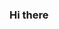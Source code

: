 ### Hi there

<!--
**Okikiola100/Okikiola100** is a special repository because its `README.md` (this file) appears on your GitHub profile.

Here are some ideas to get you started:

-  currently working on ... Becoming a full stack engineer
-  currently learning ... Software engineering
-  looking to collaborate on ...ALX Software engineering
- looking for help with ...My learning progress
-  Ask me about ...Html
- How to reach me: ...https://www.linkedin.com/in/oladapo-okikiola-854966247
www.twitter.com/oladapookiki1 
- Pronouns: ...He
- Fun fact: ...I am easy to teach
-->
